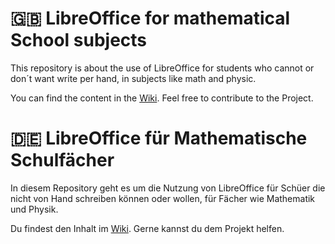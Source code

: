 # 🇬🇧 LibreOffice for mathematical School subjects

This repository is about the use of LibreOffice for students who cannot or don´t want write per hand, in subjects like math and physic.

You can find the content in the [Wiki](https://github.com/SB97/LibreOffice-for-mathematical-School-subjects/wiki).
Feel free to contribute to the Project.

# 🇩🇪 LibreOffice für Mathematische Schulfächer

In diesem Repository geht es um die Nutzung von LibreOffice für Schüer die nicht von Hand schreiben können oder wollen, für Fächer wie Mathematik und Physik.

Du findest den Inhalt im [Wiki](https://github.com/SB97/LibreOffice-for-mathematical-School-subjects/wiki).
Gerne kannst du dem Projekt helfen.
